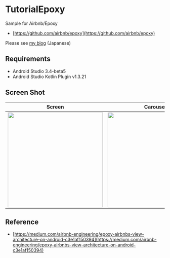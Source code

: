 # TutorialEpoxy

Sample for Airbnb/Epoxy

- [https://github.com/airbnb/epoxy](https://github.com/airbnb/epoxy)

Please see [my blog](https://masegi.hatenablog.com/entry/2019/02/24/215211) (Japanese)

## Requirements

- Android Studio 3.4-beta5
- Android Studio Kotlin Plugin v1.3.21

## Screen Shot

Screen | Carousel
:---:|:---:
<img src="https://s3-ap-northeast-1.amazonaws.com/github.masegi/Tutorial-Epoxy/Epoxy_Scroll.gif" width="300" /> |<img src="https://s3-ap-northeast-1.amazonaws.com/github.masegi/Tutorial-Epoxy/Epoxy_Carousel.gif" width="300" /> 
## Reference

- [https://medium.com/airbnb-engineering/epoxy-airbnbs-view-architecture-on-android-c3e1af150394](https://medium.com/airbnb-engineering/epoxy-airbnbs-view-architecture-on-android-c3e1af150394)

